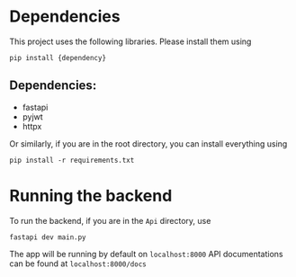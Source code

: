 # Dependencies

This project uses the following libraries. Please install them using

`pip install {dependency}`

## Dependencies:

- fastapi
- pyjwt
- httpx

Or similarly, if you are in the root directory, you can install everything using

`pip install -r requirements.txt`

# Running the backend

To run the backend, if you are in the `Api` directory, use

```
fastapi dev main.py
```

The app will be running by default on `localhost:8000`
API documentations can be found at `localhost:8000/docs`
